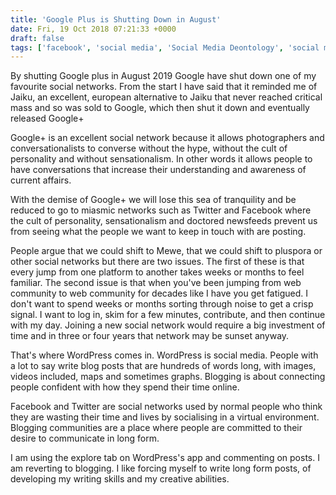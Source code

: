 ```yaml
---
title: 'Google Plus is Shutting Down in August'
date: Fri, 19 Oct 2018 07:21:33 +0000
draft: false
tags: ['facebook', 'social media', 'Social Media Deontology', 'social media living room']
---
```


By shutting Google plus in August 2019 Google have shut down one of my favourite social networks. From the start I have said that it reminded me of Jaiku, an excellent, european alternative to Jaiku that never reached critical mass and so was sold to Google, which then shut it down and eventually released Google+

Google+ is an excellent social network because it allows photographers and conversationalists to converse without the hype, without the cult of personality and without sensationalism. In other words it allows people to have conversations that increase their understanding and awareness of current affairs. 

With the demise of Google+ we will lose this sea of tranquility and be reduced to go to miasmic networks such as Twitter and Facebook where the cult of personality, sensationalism and doctored newsfeeds prevent us from seeing what the people we want to keep in touch with are posting. 

People argue that we could shift to Mewe, that we could shift to pluspora or other social networks but there are two issues. The first of these is that every jump from one platform to another takes weeks or months to feel familiar. The second issue is that when you've been jumping from web community to web community for decades like I have you get fatigued. I don't want to spend weeks or months sorting through noise to get a crisp signal. I want to log in, skim for a few minutes, contribute, and then continue with my day. Joining a new social network would require a big investment of time and in three or four years that network may be sunset anyway. 

That's where WordPress comes in. WordPress is social media. People with a lot to say write blog posts that are hundreds of words long, with images, videos included, maps and sometimes graphs. Blogging is about connecting people confident with how they spend their time online. 

Facebook and Twitter are social networks used by normal people who think they are wasting their time and lives by socialising in a virtual environment. Blogging communities are a place where people are committed to their desire to communicate in long form. 

I am using the explore tab on WordPress's app and commenting on posts. I am reverting to blogging. I like forcing myself to write long form posts, of developing my writing skills and my creative abilities.